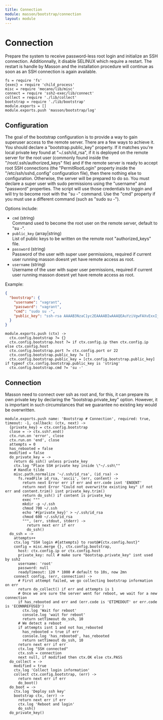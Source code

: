 ```yaml
---
title: Connection
module: masson/bootstrap/connection
layout: module
---
```


# Connection

Prepare the system to receive password-less root login and 
initialize an SSH connection. Additionnally, it disable SELINUX which require a 
restart. The restart is handle by Masson and the installation procedure will
continue as soon as an SSH connection is again available.

    fs = require 'fs'
    {exec} = require 'child_process'
    misc = require 'mecano/lib/misc'
    connect = require 'ssh2-exec/lib/connect'
    collect = require './lib/collect'
    bootstrap = require './lib/bootstrap'
    module.exports = []
    module.exports.push 'masson/bootstrap/log'

## Configuration

The goal of the bootstrap configuration is to provide a way to gain superuser
access to the remote server. There are a few ways to achieve it. You should 
declare a "bootstrap.public_key" property. If it matches you're local private key
found at "~/.ssh/id_rsa", if it is deployed on the remote server for 
the root user (commonly found inside the "/root/.ssh/authorized_keys" file) and 
if the remote server is ready to accept root SSH connections (the 
"PermitRootLogin" property inside the "/etc/ssh/sshd_config" configuration 
file), then there nothing else to configuration. Otherwise, the server will be
prepared to do so. You must declare a super user with sudo permissions using 
the "username" and "password" properties. The script will use those credentials
to loggin and will try to become root with the "su -" command. Use the "cmd" 
property if you must use a different command (such as "sudo su -").

Options include:

*   `cmd` (string)   
    Command used to become the root user on the remote server, default to "su -".   
*   `public_key` (array|string)   
    List of public keys to be written on the remote root "authorized_keys" file.   
*   `password` (string)   
    Password of the user with super user permissions, required if current user 
    running masson doesnt yet have remote access as root.   
*   `username` (string)   
    Username of the user with super user permissions, required if current user 
    running masson doesnt yet have remote access as root.   

Example:

```json
{
  "bootstrap": {
    "username": "vagrant",
    "password": "vagrant",
    "cmd": "sudo su -",
    "public_key": "ssh-rsa AAAAB3NzaC1yc2EAAAABIwAAAQEAuYziVgwFAXvExxIj5HgAywFeSfu9zxoLc5bCdeJhS/gh4EtpMN0McHd21M4btuopMAL/sctT4+SiBqwOIERw0rGWrat4WE2qBReEc+6hvdoiUx+7WglDCYePbV91N+x421UYzHhNPUg62jXIfg+o5zG/tdEDbpBAq2EX3vRsncenlhB+p/LsSkY+2+tBJLW172BN1ncKjImFglMwW+7OxGP2U9LoMMFyUs1zS65p8WgHHi/+6ZNsP0wIhKPPl8BiFJ6dLiNjlRuXLX9fGcQDJGrlYbad5Thb5wpQe1EZCF9qBloUkdj7aTIu+dainTP/I87Eo2Y47KsSydvopjqceQ== david@adaltas.com"
  }
}
```

    module.exports.push (ctx) ->
      ctx.config.bootstrap ?= {}
      ctx.config.bootstrap.host ?= if ctx.config.ip then ctx.config.ip else ctx.config.host
      ctx.config.bootstrap.port ?= ctx.config.port or 22
      ctx.config.bootstrap.public_key ?= []
      ctx.config.bootstrap.public_key = [ctx.config.bootstrap.public_key] if typeof ctx.config.bootstrap.public_key is 'string'
      ctx.config.bootstrap.cmd ?= 'su -'

## Connection

Masson need to connect over ssh as root and, for this, it can prepare
its own private key by declaring the "bootstrap.private_key" option.
However, it is important in such circumstances that we guarantee no
existing key would be overwritten.

    module.exports.push name: 'Bootstrap # Connection', required: true, timeout: -1, callback: (ctx, next) ->
      {private_key} = ctx.config.bootstrap
      close = -> ctx.ssh?.end()
      ctx.run.on 'error', close
      ctx.run.on 'end', close
      attempts = 0
      has_rebooted = false
      modified = false
      do_private_key = ->
        return do_ssh() unless private_key
        ctx.log "Place SSH private key inside \"~/.ssh\""
        # Handle tilde
        misc.path.normalize '~/.ssh/id_rsa', (id_rsa) ->
          fs.readFile id_rsa, 'ascii', (err, content) ->
            return next Error err if err and err.code isnt 'ENOENT'
            return next Error "Could not overwritte existing key" if not err and content.trim() isnt private_key.trim()
            return do_ssh() if content is private_key
            exec """
            mkdir -p ~/.ssh
            chmod 700 ~/.ssh
            echo '#{private_key}' > ~/.ssh/id_rsa
            chmod 600 ~/.ssh/id_rsa
            """, (err, stdout, stderr) ->
              return next err if err
              do_ssh()
      do_ssh = ->
        attempts++
        ctx.log "SSH login #{attempts} to root@#{ctx.config.host}"
        config = misc.merge {}, ctx.config.bootstrap,
          host: ctx.config.ip or ctx.config.host
          private_key: null # make sure "bootstap.private_key" isnt used by ssh2
          username: 'root'
          password: null
          readyTimeout: 120 * 1000 # default to 10s, now 2mn
        connect config, (err, connection) ->
          # First attempt failed, we go collecting bootstrap information on err
          return do_collect() if err and attempts is 1
          # Once we are sure the server went for reboot, we wait for a new connection
          if has_rebooted and err and (err.code is 'ETIMEDOUT' or err.code is 'ECONNREFUSED')
            ctx.log 'Wait for reboot'
            console.log 'wait for reboot'
            return setTimeout do_ssh, 10
          # We detect a reboot
          if attempts isnt 1 and not has_rebooted 
            has_rebooted = true if err
            console.log 'has_rebooted', has_rebooted
            return setTimeout do_ssh, 10
          return next err if err
          ctx.log "SSH connected"
          ctx.ssh = connection
          next null, if modified then ctx.OK else ctx.PASS
      do_collect = ->
        modified = true
        ctx.log 'Collect login information'
        collect ctx.config.bootstrap, (err) ->
          return next err if err
          do_boot()
      do_boot = ->
        ctx.log 'Deploy ssh key'
        bootstrap ctx, (err) ->
          return next err if err
          ctx.log 'Reboot and login'
          do_ssh()
      do_private_key()


